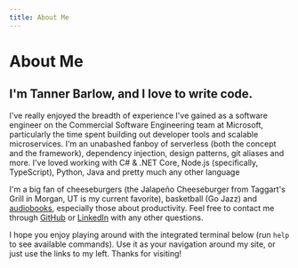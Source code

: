 ```yaml
---
title: About Me
---
```


# About Me

## I'm Tanner Barlow, and I love to write code.

I've really enjoyed the breadth of experience I've gained as a software engineer on the Commercial Software Engineering team at Microsoft, particularly the time spent building out developer tools and scalable microservices. I'm an unabashed fanboy of serverless (both the concept and the framework), dependency injection, design patterns, git aliases and more. I've loved working with C# & .NET Core, Node.js (specifically, TypeScript), Python, Java and pretty much any other language

I'm a big fan of cheeseburgers (the Jalapeño Cheeseburger from Taggart's Grill in Morgan, UT is my current favorite), basketball (Go Jazz) and [audiobooks](#/blog/books), especially those about productivity. Feel free to contact me through [GitHub](https://github.com/tbarlow12) or [LinkedIn](https://www.linkedin.com/in/tannerbarlow/) with any other questions.

I hope you enjoy playing around with the integrated terminal below (run `help` to see available commands). Use it as your navigation around my site, or just use the links to my left. Thanks for visiting!
